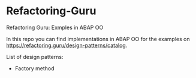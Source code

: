 # Refactoring-Guru
Refactoring Guru: Exmples in ABAP OO

In this repo you can find implementations in ABAP OO for the examples on https://refactoring.guru/design-patterns/catalog.

List of design patterns:

- Factory method
